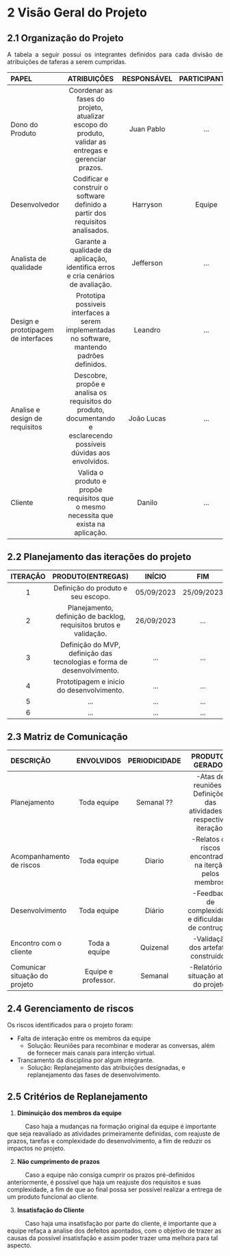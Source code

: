 # 2 Visão Geral do Projeto

## 2.1 Organização do Projeto

<p align = "justify" > A tabela a seguir possui os integrantes definidos para cada divisão de atribuições de taferas a serem cumpridas. <p> 

<center>

|            **PAPEL**              |                                       **ATRIBUIÇÕES**                                                            | **RESPONSÁVEL**  | **PARTICIPANTES**  |
|:----------------------------------|:----------------------------------------------------------------------------------------------------------------:|:----------------:|:------------------:|
|Dono do Produto                    | Coordenar as fases do projeto, atualizar escopo do produto, validar as entregas e gerenciar prazos.              |    Juan Pablo    |        ...         |
|Desenvolvedor                      | Codificar e construir o software definido a partir dos requisitos analisados.                                    |Harryson          | Equipe             |
|Analista de qualidade              | Garante a qualidade da aplicação, identifica erros e cria cenários de avaliação.                                 |Jefferson         |...|
|Design e prototipagem de interfaces| Prototipa possiveis interfaces a serem implementadas no software, mantendo padrões definidos.                    |Leandro           |...|
|Analise e design de requisitos     |Descobre, propõe e analisa os requisitos do produto, documentando e esclarecendo possíveis dúvidas aos envolvidos.|João Lucas        |...|
|Cliente                            | Valida o produto e propõe requisitos que o mesmo necessita que exista na aplicação.                              |Danilo            |...|

</center>


## 2.2 Planejamento das iterações do projeto 

<center>

| **ITERAÇÃO**  |                           **PRODUTO(ENTREGAS)**                           | **INÍCIO**      |    **FIM**     |
|:-------------:|:-------------------------------------------------------------------------:|:---------------:|:--------------:|
|1              | Definição do produto e seu escopo.                                        |  05/09/2023     | 25/09/2023     |
|2              | Planejamento, definição de backlog, requisitos brutos e validação.        |  26/09/2023     |...|
|3              | Definição do MVP, definição das tecnologias e forma de desenvolvimento.   | ... |...|
|4              | Prototipagem e inicio do desenvolvimento.                                 | ... |...|
|5              |...|...|...|
|6              |...|...|...|

</center>

## 2.3 Matriz de Comunicação

<center>

|        **DESCRIÇÃO**        |   **ENVOLVIDOS**   | **PERIODICIDADE** |                        **PRODUTOS GERADOS**                          |
|:----------------------------|:------------------:|:-----------------:|:--------------------------------------------------------------------:|
|Planejamento                 | Toda equipe        | Semanal ??        | -Atas de reuniões e Definições das atividades da respectiva iteração.|
|Acompanhamento de riscos     | Toda equipe        | Diario            | -Relatos de riscos encontrados na iterção pelos membros.             |
|Desenvolvimento              | Toda equipe        | Diário            | -Feedback de complexidade e dificuldades de contrução.               |
|Encontro com o cliente       | Toda a equipe      | Quizenal          | -Validação dos artefatos construídos.                                |
|Comunicar situação do projeto| Equipe e professor.| Semanal           | -Relatório da situação atual do projeto.                             | 

</center>

## 2.4 Gerenciamento de riscos

<p align = "justify" > Os riscos identificados para o projeto foram: <p>

- Falta de interação entre os membros da equipe
    - Solução: 
    Reuniões para recombinar e moderar as conversas, além de fornecer mais canais para interção virtual.
- Trancamento da disciplina por algum integrante.
    - Solução:
    Replanejamento das atribuições designadas, e replanejamento das fases de desenvolvimento.



## 2.5 Critérios de Replanejamento

1. **Diminuição dos membros da equipe**

&emsp;&emsp;&emsp;Caso haja a mudanças na formação original da equipe é importante que seja reavaliado as atividades primeiramente definidas, com reajuste de prazos, tarefas e complexidade do desenvolvimento, a fim de reduzir os impactos no projeto.

2. **Não cumprimento de prazos**

&emsp;&emsp;&emsp;Caso a equipe não consiga cumprir os prazos pré-definidos anteriormente, é possível que haja um reajuste dos requisitos e suas complexidade, a fim de que ao final possa ser possível realizar a entrega de um produto funcional ao cliente.

3. **Insatisfação do Cliente**

&emsp;&emsp;&emsp;Caso haja uma insatisfação por parte do cliente, é importante que a equipe refaça a analise dos defeitos apontados, com o objetivo de trazer as causas da possível insatisfação e assim poder trazer uma melhora para tal aspecto.